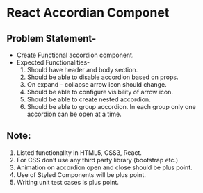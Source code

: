 # React Accordian Componet

## Problem Statement-
* Create Functional accordion component.
* Expected Functionalities-
    1. Should have header and body section.
    2. Should be able to disable accordion based on props.  
    3. On expand - collapse arrow icon should change.
    4. Should be able to configure visibility of arrow icon.
    5. Should be able to create nested accordion.
    6. Should be able to group accordion. In each group only one accordion can be open at a time.


## Note:
1. Listed functionality in HTML5, CSS3, React.
2. For CSS don’t use any third party library (bootstrap etc.)
3. Animation on accordion open and close should be plus point.
4. Use of Styled Components will be plus point.
5. Writing unit test cases is plus point.

